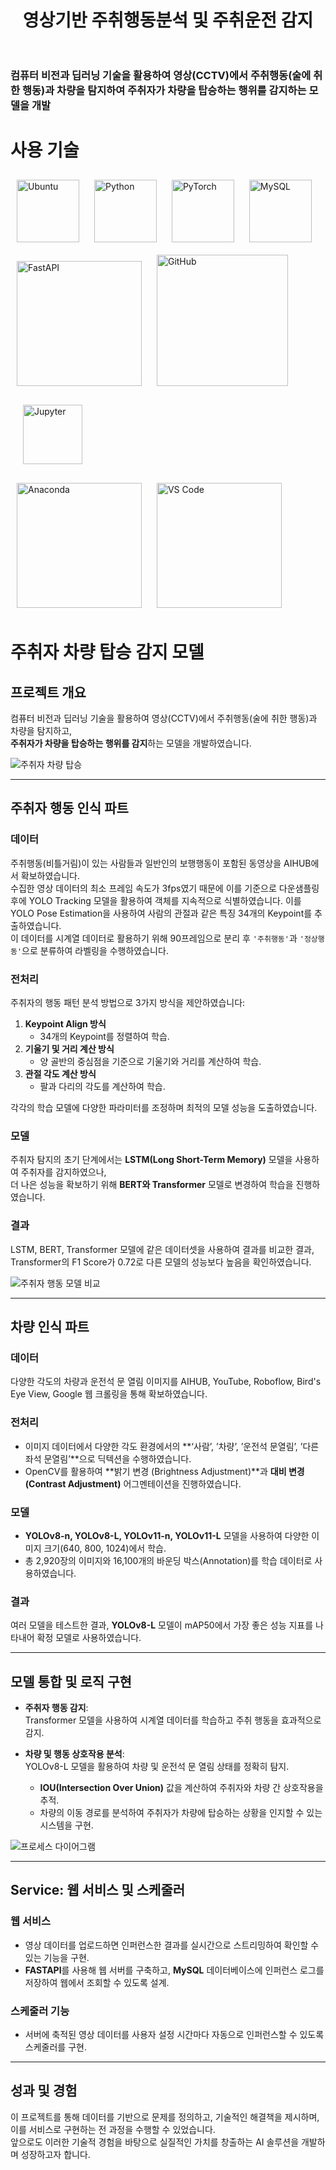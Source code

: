 <h1 align="center"> 
영상기반 주취행동분석 및 주취운전 감지<br/>
<br> 

### 컴퓨터 비전과 딥러닝 기술을 활용하여 영상(CCTV)에서 주취행동(술에 취한 행동)과 차량을 탐지하여 주취자가 차량을 탑승하는 행위를  감지하는 모델을 개발 
  
# 사용 기술

<div align="left">
<img src="images/icon/ubuntu1.png" alt="Ubuntu" width="100px" style="margin: 10px;">
<img src="images/icon/python1.png" alt="Python" width="100px" style="margin: 10px;">
<img src="images/icon/pytorch2.png" alt="PyTorch" width="100px" style="margin: 10px;">
<img src="images/icon/mysql.png" alt="MySQL" width="100px" style="margin: 10px;">
<img src="images/icon/fastapi.png" alt="FastAPI" width="200px" style="margin: 10px;">
<img src="images/icon/github.png" alt="GitHub" width="210px" style="margin: 10px;">
<img src="images/icon/jupyter.png" alt="Jupyter" width="95px" style="margin: 20px;">
</div>
<div align="left">

<img src="images/icon/anaconda.png" alt="Anaconda" width="200px" style="margin: 10px;">
<img src="images/icon/vscode.png" alt="VS Code" width="200px" style="margin: 10px;">
</div>


# **주취자 차량 탑승 감지 모델**

## **프로젝트 개요**  
컴퓨터 비전과 딥러닝 기술을 활용하여 영상(CCTV)에서 주취행동(술에 취한 행동)과 차량을 탐지하고,  
**주취자가 차량을 탑승하는 행위를 감지**하는 모델을 개발하였습니다.  

![주취자 차량 탑승 ](images/flower/model.png)

---

## **주취자 행동 인식 파트**

### **데이터**  
주취행동(비틀거림)이 있는 사람들과 일반인의 보행행동이 포함된 동영상을 AIHUB에서 확보하였습니다.  
수집한 영상 데이터의 최소 프레임 속도가 3fps였기 때문에 이를 기준으로 다운샘플링 후에 YOLO Tracking 모델을 활용하여 객체를 지속적으로 식별하였습니다. 이를 YOLO Pose Estimation을 사용하여 사람의 관절과 같은 특징 34개의 Keypoint를 추출하였습니다.  
이 데이터를 시계열 데이터로 활용하기 위해 90프레임으로 분리 후 `'주취행동'`과 `'정상행동'`으로 분류하여 라벨링을 수행하였습니다.

### **전처리**
주취자의 행동 패턴 분석 방법으로 3가지 방식을 제안하였습니다:  
1. **Keypoint Align 방식**  
   - 34개의 Keypoint를 정렬하여 학습.  
2. **기울기 및 거리 계산 방식**  
   - 양 골반의 중심점을 기준으로 기울기와 거리를 계산하여 학습.  
3. **관절 각도 계산 방식**  
   - 팔과 다리의 각도를 계산하여 학습.  

각각의 학습 모델에 다양한 파라미터를 조정하며 최적의 모델 성능을 도출하였습니다.

### **모델**
주취자 탐지의 초기 단계에서는 **LSTM(Long Short-Term Memory)** 모델을 사용하여 주취자를 감지하였으나,  
더 나은 성능을 확보하기 위해 **BERT와 Transformer** 모델로 변경하여 학습을 진행하였습니다.

### **결과**  
LSTM, BERT, Transformer 모델에 같은 데이터셋을 사용하여 결과를 비교한 결과,  
Transformer의 F1 Score가 0.72로 다른 모델의 성능보다 높음을 확인하였습니다.

![주취자 행동 모델 비교](images/flower/track.png)

---

## **차량 인식 파트**

### **데이터**
다양한 각도의 차량과 운전석 문 열림 이미지를 AIHUB, YouTube, Roboflow, Bird's Eye View, Google 웹 크롤링을 통해 확보하였습니다.

### **전처리**
- 이미지 데이터에서 다양한 각도 환경에서의 **‘사람’, ’차량’, ’운전석 문열림’, ’다른 좌석 문열림’**으로 딕텍션을 수행하였습니다.  
- OpenCV를 활용하여 **밝기 변경 (Brightness Adjustment)**과 **대비 변경 (Contrast Adjustment)** 어그멘테이션을 진행하였습니다.

### **모델**
- **YOLOv8-n, YOLOv8-L, YOLOv11-n, YOLOv11-L** 모델을 사용하여 다양한 이미지 크기(640, 800, 1024)에서 학습.  
- 총 2,920장의 이미지와 16,100개의 바운딩 박스(Annotation)를 학습 데이터로 사용하였습니다.  

### **결과**
여러 모델을 테스트한 결과, **YOLOv8-L** 모델이 mAP50에서 가장 좋은 성능 지표를 나타내어 확정 모델로 사용하였습니다.

---

## **모델 통합 및 로직 구현**

- **주취자 행동 감지**:  
  Transformer 모델을 사용하여 시계열 데이터를 학습하고 주취 행동을 효과적으로 감지.  

- **차량 및 행동 상호작용 분석**:  
  YOLOv8-L 모델을 활용하여 차량 및 운전석 문 열림 상태를 정확히 탐지.  
  - **IOU(Intersection Over Union)** 값을 계산하여 주취자와 차량 간 상호작용을 추적.  
  - 차량의 이동 경로를 분석하여 주취자가 차량에 탑승하는 상황을 인지할 수 있는 시스템을 구현.

![프로세스 다이어그램](images/flower/web.png)

---

## **Service: 웹 서비스 및 스케줄러**

### **웹 서비스**  
- 영상 데이터를 업로드하면 인퍼런스한 결과를 실시간으로 스트리밍하여 확인할 수 있는 기능을 구현.  
- **FASTAPI**를 사용해 웹 서버를 구축하고, **MySQL** 데이터베이스에 인퍼런스 로그를 저장하여 웹에서 조회할 수 있도록 설계.

### **스케줄러 기능**  
- 서버에 축적된 영상 데이터를 사용자 설정 시간마다 자동으로 인퍼런스할 수 있도록 스케줄러를 구현.  

---

## **성과 및 경험**  
이 프로젝트를 통해 데이터를 기반으로 문제를 정의하고, 기술적인 해결책을 제시하며, 이를 서비스로 구현하는 전 과정을 수행할 수 있었습니다.  
앞으로도 이러한 기술적 경험을 바탕으로 실질적인 가치를 창출하는 AI 솔루션을 개발하며 성장하고자 합니다.
